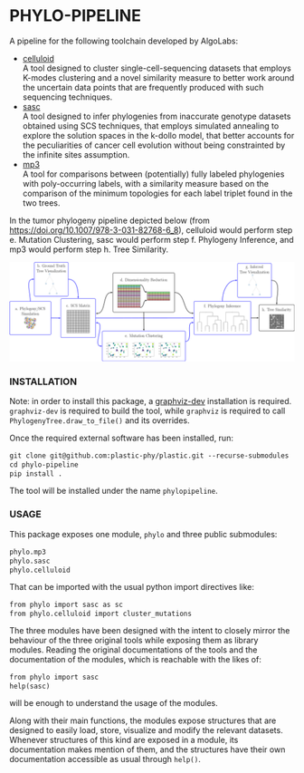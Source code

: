# PHYLO-PIPELINE

A pipeline for the following toolchain developed by AlgoLabs:  
- [celluloid](https://github.com/AlgoLab/celluloid)  
    A tool designed to cluster single-cell-sequencing datasets that employs K-modes clustering and a novel similarity measure to better work around the uncertain data points that are frequently produced with such sequencing techniques.
- [sasc](https://github.com/sciccolella/sasc)  
    A tool designed to infer phylogenies from inaccurate genotype datasets obtained using SCS techniques, that employs simulated annealing to explore the solution spaces in the k-dollo model, that better accounts for the peculiarities of cancer cell evolution without being constrainted by the infinite sites assumption.
- [mp3](https://github.com/AlgoLab/mp3treesim)  
    A tool for comparisons between (potentially) fully labeled phylogenies with poly-occurring labels, with a similarity measure based on the comparison of the minimum topologies for each label triplet found in the two trees.

In the tumor phylogeny pipeline depicted below (from https://doi.org/10.1007/978-3-031-82768-6_8), celluloid would perform step e. Mutation Clustering, sasc would perform step f. Phylogeny Inference, and mp3 would perform step h. Tree Similarity.

![image](images/framework.png)

### INSTALLATION

Note: in order to install this package, a [graphviz-dev](https://pygraphviz.github.io/documentation/stable/install.html) installation is required.
```graphviz-dev``` is required to build the tool, while ```graphviz``` is required to
call ```PhylogenyTree.draw_to_file()``` and its overrides.

Once the required external software has been installed, run:
```
git clone git@github.com:plastic-phy/plastic.git --recurse-submodules
cd phylo-pipeline
pip install .
```
The tool will be installed under the name ```phylopipeline```.

### USAGE

This package exposes one module, ```phylo``` and three public submodules:
```
phylo.mp3
phylo.sasc
phylo.celluloid
```
That can be imported with the usual python import directives like:
```
from phylo import sasc as sc
from phylo.celluloid import cluster_mutations
```

The three modules have been designed with the intent to closely mirror the behaviour of the three original tools while exposing them as library modules. Reading the original documentations of the tools and the documentation of the modules, which is 
reachable with the likes of:
```
from phylo import sasc
help(sasc)
```
will be enough to understand the usage of the modules.

Along with their main functions, the modules expose structures that are designed to easily load, store, visualize and modify the relevant datasets. Whenever structures of this kind are exposed in a module, its documentation makes mention of them, and the structures have their own documentation accessible as usual through ```help()```.

